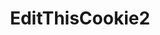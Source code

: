 ---
title: "EditThisCookie2"
description: "Browser extension for managing, editing, and exporting browser cookies; useful for web development, testing, and security research."
platforms: ["web"]
categories: ["Web"]
tags: ["cookie-management", "browser-extension", "web-development", "security-testing"]
url: "https://github.com/claudioc/Etc2"
---